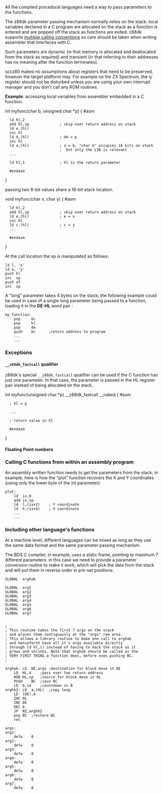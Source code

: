 All the compiled procedural languages need a way to pass parameters to the functions.

The z88dk parameter passing mechanism normally relies on the stack: local variables declared in a C program are allocated on the stack as a function is entered and are popped off the stack as functions are exited. z88dk supports [multiple calling conventions](CallingConventions) so care should be taken when writing assembler that interfaces with C.

Such parameters are dynamic (in that memory is allocated and deallocated from the stack as required) and transient (in that referring to their addresses has no meaning after the function terminates).

sccz80 makes no assumptions about registers that need to be preserved, however the target platform may. For example on the ZX Spectrum, the iy register should not be disturbed unless you are using your own interrupt manager and you don't call any ROM routines.

**Example**:  accessing local variables from assembler embedded in a C function.

   int myfunc(char b, unsigned char *p)
   {
      #asm
      
      ld hl,2
      add hl,sp              ; skip over return address on stack
      ld e,(hl)
      inc hl
      ld d,(hl)              ; de = p
      inc hl
      ld a,(hl)              ; a = b, "char b" occupies 16 bits on stack
                             ;  but only the LSB is relevant
      ...
      
      ld hl,1                ; hl is the return parameter
      
      #endasm
   }

passing two 8-bit values share a 16-bit stack location.

   void myfunc(char x, char y)
   {
      #asm
      
      ld hl,2
      add hl,sp              ; skip over return address on stack
      ld e,(hl)              ; e = x
      inc hl
      ld c,(hl)              ; c = y
      ...
            
      #endasm
   }

At the call location the sp is manipulated as follows:

    ld l, 'x'
    ld a, 'y'
    push hl
    inc  sp
    push af
    inc  sp


A "long" parameter takes 4 bytes on the stack; the following example could be used in case of a single long parameter being passed to a function, loading it in the **DE-HL** word pair :

    my_function:
        pop     bc
        pop     hl
        pop     de
        push    bc      ;return address to program
        ...
        ...

### Exceptions

#### `__z88dk_fastcall` qualifier

z88dk's special `__z88dk_fastcall` qualifier can be used if the C function has just one parameter.
In that case, the parameter is passed in the HL register pair instead of being allocated on the stack.

   int myfunc(unsigned char *p) __z88dk_fastcall __naked
   {
      #asm
      
      ; hl = p
      
      ...
      
      ; return value in hl
      
      #endasm
   }


#### Floating Point numbers




### Calling C functions from within an assembly program

An assembly written function needs to get the parameters from the stack; in example, here is how the "plot" function recovers the X and Y coordinates (using only the lower byte of the int parameter):

    plot:
		ld	ix,0
		add	ix,sp
		ld	l,(ix+2)    ; Y coordinate
		ld	h,(ix+4)    ; X coordinate
		...
		...




### Including other language's functions

At a machine level, different languages can be mixed as long as they use the same data format and the same parameter passing mechanism.

The BDS C compiler, in example, uses a static frame, pointing to maximum 7 different parameters: in this case we need to provide a parameter conversion routine to make it work, which will pick the data from the stack and will put them in reverse order in pre-set positions:

	GLOBAL	arghak

	GLOBAL	arg1
	GLOBAL	arg2
	GLOBAL	arg3
	GLOBAL	arg4
	GLOBAL	arg5
	GLOBAL	arg6
	GLOBAL	arg7


    ;
    ; This routine takes the first 7 args on the stack
    ; and places them contiguously at the "args" ram area.
    ; This allows a library routine to make one call to arghak
    ; and henceforth have all it's args available directly
    ; through ld hl,() instead of having to hack the stack as it
    ; grows and shrinks. Note that arghak should be called as the
    ; VERY FIRST THING a function does, before even pushing BC.
    ;

    arghak:	LD	DE,args	;destination for block move in DE
		LD	HL,4	;pass over two return address
		ADD	HL,sp	;source for block move in HL
		PUSH	BC	;save BC
		LD 	b,14	;countdown in B
    arghk2:	LD 	a,(HL)	;copy loop
		LD	(DE),A
		INC	HL
		INC	DE
		DEC	b
		JP	NZ,arghk2	
		pop	BC	;restore BC
		ret

    args:
    arg1:
		defw	0
    arg2:
		defw	0
    arg3:
		defw	0
    arg4:
		defw	0
    arg5:
		defw	0
    arg6:
		defw	0
    arg7:
		defw	0




